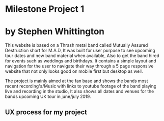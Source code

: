 # Milestone Project 1

# by Stephen Whittington

This website is based on a Thrash metal band called Mutually Assured Destruction short for M.A.D, It was built for user purpose to see upcoming
tour dates and new band material when available, Also to get the band hired for events such as weddings and birthdays. It contains a simple layout and navigation
for the user to navigate their way through a 5 page responsive website that not only looks good on mobile first but desktop as well.

The project is mainly aimed at the fan base and shows the bands most recent recording's/Music with links to youtube footage of the band playing live and
recording in the studio, It also shows all dates and venues for the bands upcoming UK tour in june/july 2019. 

## UX process for my project

